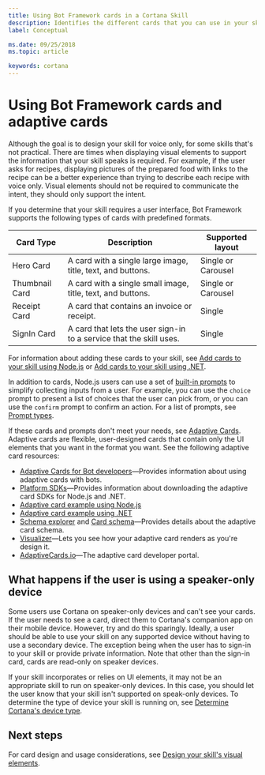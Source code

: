 ```yaml
---
title: Using Bot Framework cards in a Cortana Skill
description: Identifies the different cards that you can use in your skill to display information to the user.
label: Conceptual

ms.date: 09/25/2018
ms.topic: article

keywords: cortana
--- 
```


# Using Bot Framework cards and adaptive cards


Although the goal is to design your skill for voice only, for some skills that's not practical. There are times when displaying visual elements to support the information that your skill speaks is required. For example, if the user asks for recipes, displaying pictures of the prepared food with links to the recipe can be a better experience than trying to describe each recipe with voice only. Visual elements should not be required to communicate the intent, they should only support the intent.

If you determine that your skill requires a user interface, Bot Framework supports the following types of cards with predefined formats.

| Card Type | Description | Supported layout 
|-|-|-
| Hero Card | A card with a single large image, title, text, and buttons. | Single or Carousel 
| Thumbnail Card | A card with a single small image, title, text, and buttons. | Single or Carousel 
| Receipt Card | A card that contains an invoice or receipt. | Single 
| SignIn Card | A card that lets the user sign-in to a service that the skill uses. | Single 


For information about adding these cards to your skill, see [Add cards to your skill using Node.js](https://docs.microsoft.com/azure/bot-service/nodejs/bot-builder-nodejs-send-rich-cards?view=azure-bot-service-3.0) or [Add cards to your skill using .NET](https://docs.microsoft.com/azure/bot-service/dotnet/bot-builder-dotnet-add-rich-card-attachments?view=azure-bot-service-3.0). 

In addition to cards, Node.js users can use a set of [built-in prompts](https://docs.microsoft.com/azure/bot-service/nodejs/bot-builder-nodejs-dialog-prompt?view=azure-bot-service-3.0) to simplify collecting inputs from a user. For example, you can use the `choice` prompt to present a list of choices that the user can pick from, or you can use the `confirm` prompt to confirm an action. For a list of prompts, see [Prompt types](https://docs.microsoft.com/azure/bot-service/nodejs/bot-builder-nodejs-dialog-prompt?view=azure-bot-service-3.0#prompt-types).

If these cards and prompts don't meet your needs, see [Adaptive Cards](https://docs.microsoft.com/en-us/adaptive-cards/). Adaptive cards are flexible, user-designed cards that contain only the UI elements that you want in the format you want. See the following adaptive card resources: 

- [Adaptive Cards for Bot developers](https://docs.microsoft.com/en-us/adaptive-cards/get-started/bots)&mdash;Provides information about using adaptive cards with bots. 
- [Platform SDKs](https://docs.microsoft.com/en-us/adaptive-cards/get-started/bots#platform-sdks)&mdash;Provides information about downloading the adaptive card SDKs for Node.js and .NET.
- [Adaptive card example using Node.js](https://docs.microsoft.com/azure/bot-service/nodejs/bot-builder-nodejs-send-rich-cards?view=azure-bot-service-3.0#send-an-adaptive-card)
- [Adaptive card example using .NET](https://docs.microsoft.com/azure/bot-service/dotnet/bot-builder-dotnet-add-rich-card-attachments?view=azure-bot-service-3.0#adaptive-card)
- [Schema explorer](https://adaptivecards.io/explorer/) and [Card schema](https://docs.microsoft.com/en-us/adaptive-cards/create/cardschema)&mdash;Provides details about the adaptive card schema.
- [Visualizer](https://adaptivecards.io/visualizer/)&mdash;Lets you see how your adaptive card renders as you're design it. 
- [AdaptiveCards.io](https://adaptivecards.io)&mdash;The adaptive card developer portal. 


## What happens if the user is using a speaker-only device

Some users use Cortana on speaker-only devices and can't see your cards. If the user needs to see a card, direct them to Cortana's companion app on their mobile device. However, try and do this sparingly. Ideally, a user should be able to use your skill on any supported device without having to use a secondary device. The exception being when the user has to sign-in to your skill or provide private information. Note that other than the sign-in card, cards are read-only on speaker devices.

If your skill incorporates or relies on UI elements, it may not be an appropriate skill to run on speaker-only devices. In this case, you should let the user know that your skill isn't supported on speak-only devices. To determine the type of device your skill is running on, see [Determine Cortana's device type](cortana-device-type.md).


## Next steps

For card design and usage considerations, see [Design your skill's visual elements](design-principles.md#design-your-skills-visual-elements).
